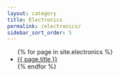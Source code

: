 ```yaml
---
layout: category
title: Electronics
permalink: /electronics/
sidebar_sort_order: 5
---
```


<ul>
  {% for page in site.electronics %}
    <li>
      <a href="{{ page.url }}">{{ page.title }}</a>
    </li>
  {% endfor %}
</ul>
